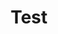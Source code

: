 ---
title: Test
excerpt: Update your docs automatically with `rdme`, ReadMe's official CLI and GitHub Action!
category: 642a760dfaef8902246a1725
---